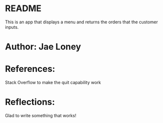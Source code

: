 # README

This is an app that displays a menu and returns the orders that the customer inputs.

# Author: Jae Loney

# References: 
Stack Overflow to make the quit capability work

# Reflections:
Glad to write something that works!